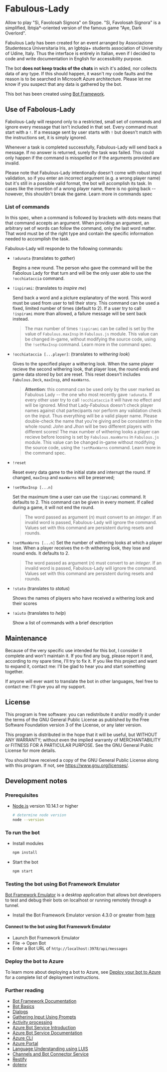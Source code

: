 # Fabulous-Lady

Allow to play &#34;Sì, Favolosah Signora&#34; on Skype. "Sì, Favolosah Signora" is a simplified, lbtqia*-oriented version of the famous game "Aye, Dark Overlord".

Fabulous Lady has been created for an event arranged by Associazione Studentesca Universitaria Iris, an lgbtqia+ students association of University of Udine, Italy. Thus the interface is entirely in Italian, even if I decided to code and write documentation in English for accessibility purpose.

The bot **does not keep tracks of the chats** in wich it's added, nor collects data of any type. If this should happen, it wasn't my code faults and the reason is to be searched in Microsoft Azure architecture. Please let me know if you suspect that any data is gathered by the bot.

This bot has been created using [Bot Framework](https://dev.botframework.com).

## Use of Fabolous-Lady

Fabolous-Lady will respond only to a restricted, small set of commands and ignore every message that isn't included in that set. Every command must start with a `!`. If a message sent by user starts with `!` but doesn't match with the instructions set, it is simply ignored.

Whenever a task is completed successfully, Fabulous-Lady will send back a message. If no answer is returned, surely the task was failed. This could only happen if the command is misspelled or if the arguments provided are invalid.

Please note that Fabulous-Lady intentionally doesn't come with robust input validation, so if you enter an incorrect argument (e.g. a wrong player name) but it's still in a possible valid format, the bot will accomplish its task. In cases like the insertion of a wrong player name, there is no going back -- however, this shouldn't break the game. Learn more in commands spec

### List of commands

In this spec, when a command is followed by brackets with dots means that that command accepts an argument. When providing an argument, an arbitrary set of words can follow the command, only the last word matter. That word must be of the right type and contain the specific information needed to accomplish the task.

Fabulous-Lady will responde to the following commands:

- `!adunata` (translates to *gather*)
  
  Begins a new round. The person who gave the command will be the Fabolous Lady for that turn and will be the only user able to use the `!occhiataccia` command.

- `!ispirami`: (translates to *inspire me*)

  Send back a word and a picture explanatory of the word. This word must be used from user to tell their story. This command can be used a fixed, limited number of times (default to 2). If a user try to call `!ispirami` more than allowed, a failure message will be sent back instead.
  > The max number of times `!ispirami` can be called is set by the value of `Fabulous.maxInsp` in `Fabulous.js` module.
  > This value can be changed in-game, without modifying the source code, using the `!setMaxInsp` command. Learn more in the command spec.

- `!occhiataccia [...player]`: (translates to *withering look*)

  Gives to the specified player a withering look. When the same player recieve the second withering look, that player lose, the round ends and game data stored by bot are reset. This reset doesn't includes `Fabulous.Deck`, `maxInsp`, and `maxWarns`.
  >**Attention**: this command can be used only by the user marked as Fabulous Lady -- the one who most recently gave `!adunata`. If every other user try to call `!occhiataccia` it will have no effect and will be ignored.
  > Mind that Lady-Fabulous doesn't check player names against chat partecipants nor perform any validation check on the input. Thus everything will be a valid player name. Please double-check the name that you're giving and be consistent in the whole round: *John* and *Jhon* will be two different players with different scores!
  >The max number of withering looks a player can recieve before loosing is set by `Fabulous.maxWarns` in `Fabulous.js` module. 
  >This value can be changed in-game without modifying the source code, using the `!setMaxWarns` command. Learn more in the command spec.

- `!reset`

  Reset every data game to the initial state and interrupt the round. If changed, `maxInsp` and `maxWarns` will be preserved;

- `!setMaxInsp [...n]`

  Set the maximum time a user can use the `!ispirami` command. It defaults to 2.
  This command can be given in every moment. If called during a game, it will not end the round.
  > The word passed as argument (*n*) must convert to an *integer*. If an invalid word is passed, Fabulous-Lady will ignore the command.
  > Values set with this command are persistent during resets and rounds.

- `!setMaxWarns [...n]`
  Set the number of withering looks at which a player lose. When a player receives the n-th withering look, they lose and round ends. It defaults to 2.
  > The word passed as argument (*n*) must convert to an *integer*. If an invalid word is passed, Fabulous-Lady will ignore the command.
  > Values set with this command are persistent during resets and rounds.

- `!stato` (translates to *status*)

  Shows the names of players who have received a withering look and their scores

- `!aiuto` (translates to *help*)

  Show a list of commands with a brief description

## Maintenance

Because of the very specific use intended for this bot, I consider it complete and won't maintain it. If you find any bug, please report it and, according to my spare time, I'll try to fix it. If you like this project and want to expand it, contact me: I'll be glad to hear you and start something together.

If anyone will ever want to translate the bot in other languages, feel free to contact me: I'll give you all my support.

## License

This program is free software: you can redistribute it and/or modify it under the terms of the GNU General Public License as published by the Free Software Foundation version 3 of the License, or any later version.

This program is distributed in the hope that it will be useful, but WITHOUT ANY WARRANTY; without even the implied warranty of MERCHANTABILITY or FITNESS FOR A PARTICULAR PURPOSE.  See the GNU General Public License for more details.

You should have received a copy of the GNU General Public License along with this program.  If not, see <https://www.gnu.org/licenses/>.

## Development notes

### Prerequisites

- [Node.js](https://nodejs.org) version 10.14.1 or higher

    ```bash
    # determine node version
    node --version
    ```

### To run the bot

- Install modules

    ```bash
    npm install
    ```

- Start the bot

    ```bash
    npm start
    ```

### Testing the bot using Bot Framework Emulator

[Bot Framework Emulator](https://github.com/microsoft/botframework-emulator) is a desktop application that allows bot developers to test and debug their bots on localhost or running remotely through a tunnel.

- Install the Bot Framework Emulator version 4.3.0 or greater from [here](https://github.com/Microsoft/BotFramework-Emulator/releases)

#### Connect to the bot using Bot Framework Emulator

- Launch Bot Framework Emulator
- File -> Open Bot
- Enter a Bot URL of `http://localhost:3978/api/messages`

### Deploy the bot to Azure

To learn more about deploying a bot to Azure, see [Deploy your bot to Azure](https://aka.ms/azuredeployment) for a complete list of deployment instructions.


### Further reading

- [Bot Framework Documentation](https://docs.botframework.com)
- [Bot Basics](https://docs.microsoft.com/azure/bot-service/bot-builder-basics?view=azure-bot-service-4.0)
- [Dialogs](https://docs.microsoft.com/en-us/azure/bot-service/bot-builder-concept-dialog?view=azure-bot-service-4.0)
- [Gathering Input Using Prompts](https://docs.microsoft.com/en-us/azure/bot-service/bot-builder-prompts?view=azure-bot-service-4.0)
- [Activity processing](https://docs.microsoft.com/en-us/azure/bot-service/bot-builder-concept-activity-processing?view=azure-bot-service-4.0)
- [Azure Bot Service Introduction](https://docs.microsoft.com/azure/bot-service/bot-service-overview-introduction?view=azure-bot-service-4.0)
- [Azure Bot Service Documentation](https://docs.microsoft.com/azure/bot-service/?view=azure-bot-service-4.0)
- [Azure CLI](https://docs.microsoft.com/cli/azure/?view=azure-cli-latest)
- [Azure Portal](https://portal.azure.com)
- [Language Understanding using LUIS](https://docs.microsoft.com/en-us/azure/cognitive-services/luis/)
- [Channels and Bot Connector Service](https://docs.microsoft.com/en-us/azure/bot-service/bot-concepts?view=azure-bot-service-4.0)
- [Restify](https://www.npmjs.com/package/restify)
- [dotenv](https://www.npmjs.com/package/dotenv)
